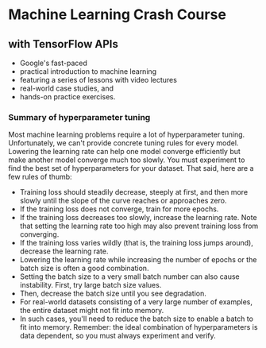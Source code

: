 # Machine Learning Crash Course
## with TensorFlow APIs
- Google's fast-paced
- practical introduction to machine learning
- featuring a series of lessons with video lectures
- real-world case studies, and 
- hands-on practice exercises.


### Summary of hyperparameter tuning
Most machine learning problems require a lot of hyperparameter tuning. 
Unfortunately, we can't provide concrete tuning rules for every model. 
Lowering the learning rate can help one model converge efficiently but make another model converge much too slowly. 
You must experiment to find the best set of hyperparameters for your dataset. That said, here are a few rules of thumb:

- Training loss should steadily decrease, steeply at first, and then more slowly until the slope of the curve reaches or approaches zero.
- If the training loss does not converge, train for more epochs.
- If the training loss decreases too slowly, increase the learning rate. Note that setting the learning rate too high may also prevent training loss from converging.
- If the training loss varies wildly (that is, the training loss jumps around), decrease the learning rate.
- Lowering the learning rate while increasing the number of epochs or the batch size is often a good combination.
- Setting the batch size to a very small batch number can also cause instability. First, try large batch size values. 
- Then, decrease the batch size until you see degradation.
- For real-world datasets consisting of a very large number of examples, the entire dataset might not fit into memory. 
- In such cases, you'll need to reduce the batch size to enable a batch to fit into memory.
Remember: the ideal combination of hyperparameters is data dependent, so you must always experiment and verify.
